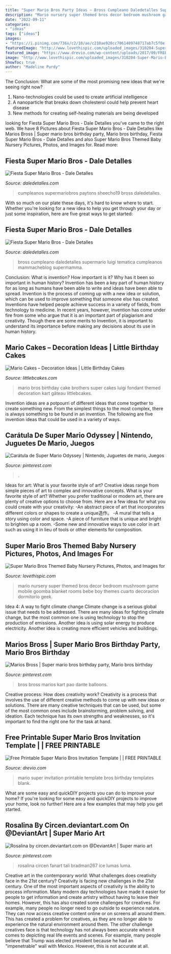 ```yaml
---
title: "Super Mario Bros Party Ideas ~ Bross Cumpleano Daledetalles Supermario Luigi Tematica Cumpleanos Mammacheblog Supermamma"
description: "Mario nursery super themed bros decor bedroom mushroom game mobile goomba blanket rooms bebe boy themes cuarto decoracion dormitorio geek"
date: "2022-09-11"
categories:
- "ideas"
tags: ["ideas"]
images:
- "https://i.pinimg.com/736x/c2/10/ae/c210ae920cc7061409748717ab7c5f0e.jpg"
featuredImage: "http://www.lovethispic.com/uploaded_images/310204-Super-Mario-Bros-Themed-Baby-Nursery.jpg"
featured_image: "https://www.drevio.com/wp-content/uploads/2017/09/FREE-Printable-Blank-Super-Mario-Invitation-Template.jpg"
image: "http://www.lovethispic.com/uploaded_images/310204-Super-Mario-Bros-Themed-Baby-Nursery.jpg"
ShowToc: true
author: "Madeline Purdy"
---
```



The Conclusion: What are some of the most promising new ideas that we're seeing right now?
1. Nano-technologies could be used to create artificial intelligence
2. A nanoparticle that breaks down cholesterol could help prevent heart disease
3. New methods for creating self-healing materials are being developed

	

		
looking for Fiesta Super Mario Bros - Dale Detalles you've came to the right web. We have 8 Pictures about Fiesta Super Mario Bros - Dale Detalles like Marios Bross | Super mario bros birthday party, Mario bros birthday, Fiesta Super Mario Bros - Dale Detalles and also Super Mario Bros Themed Baby Nursery Pictures, Photos, and Images for. Read more:
		
    
## Fiesta Super Mario Bros - Dale Detalles

<img loading=lazy src="https://i2.wp.com/www.daledetalles.com/wp-content/uploads/2016/02/24-20.jpg" onerror="this.onerror=null;this.src='https://tse2.mm.bing.net/th?id=OIP.3TV__--4NkkQ9YaT8QJJNQHaLG&amp;pid=15.1';" alt="Fiesta Super Mario Bros - Dale Detalles">

_Source: daledetalles.com_

>cumpleanos supermariobros paytons sheecho19 bross daledetalles. 

	

With so much on our plate these days, it's hard to know where to start. Whether you're looking for a new idea to help you get through your day or just some inspiration, here are five great ways to get started: 

    
## Fiesta Super Mario Bros - Dale Detalles

<img loading=lazy src="https://i1.wp.com/www.daledetalles.com/wp-content/uploads/2016/02/7-36.jpg" onerror="this.onerror=null;this.src='https://tse4.mm.bing.net/th?id=OIP.IUGMk0X78-aoR4AfOQaXBgHaE8&amp;pid=15.1';" alt="Fiesta Super Mario Bros - Dale Detalles">

_Source: daledetalles.com_

>bross cumpleano daledetalles supermario luigi tematica cumpleanos mammacheblog supermamma. 

	

Conclusion: What is invention? How important is it? Why has it been so important in human history?
Invention has been a key part of human history for as long as humans have been able to write and ideas have been able to spread. Invention is the process of coming up with a new idea or solution, which can be used to improve something that someone else has created. Inventions have helped people achieve success in a variety of fields, from technology to medicine. In recent years, however, invention has come under fire from some who argue that it is an important part of plagiarism and creativity. Though there are some merits to Invention, it is important to understand its importance before making any decisions about its use in human history.

    
## Mario Cakes – Decoration Ideas | Little Birthday Cakes

<img loading=lazy src="http://www.littlebcakes.com/wp-content/uploads/2013/08/Mario-Bros-Birthday-Cake.jpg" onerror="this.onerror=null;this.src='https://tse3.mm.bing.net/th?id=OIP.AIfalHjYzapOLsJydbn_wwHaLE&amp;pid=15.1';" alt="Mario Cakes – Decoration Ideas | Little Birthday Cakes">

_Source: littlebcakes.com_

>mario bros birthday cake brothers super cakes luigi fondant themed decoration kart gâteau littlebcakes. 

	

Invention ideas are a potpourri of different ideas that come together to create something new. From the simplest things to the most complex, there is always something to be found in an invention. The following are five invention ideas that could be used in a variety of ways.

    
## Carátula De Super Mario Odyssey | Nintendo, Juguetes De Mario, Juegos

<img loading=lazy src="https://i.pinimg.com/736x/c2/10/ae/c210ae920cc7061409748717ab7c5f0e.jpg" onerror="this.onerror=null;this.src='https://tse3.mm.bing.net/th?id=OIP._LerUC5H3qHOwWJEA5d6_AHaMG&amp;pid=15.1';" alt="Carátula de Super Mario Odyssey | Nintendo, Juguetes de mario, Juegos">

_Source: pinterest.com_

>. 

	

Ideas for art: What is your favorite style of art?
Creative ideas range from simple pieces of art to complex and innovative concepts. What is your favorite style of art? Whether you prefer traditional or modern art, there are plenty of creative options to choose from. Here are a few ideas for what you could create with your creativity: 
-An abstract piece of art that incorporates different colors or shapes to create a unique造作。
-A mural that tells a story using color and space.
-A piece of furniture that is unique and bright to brighten up a room.
-Some new and innovative ways to use color in art such as using it in lieu of tools or other elements for composition.

    
## Super Mario Bros Themed Baby Nursery Pictures, Photos, And Images For

<img loading=lazy src="http://www.lovethispic.com/uploaded_images/310204-Super-Mario-Bros-Themed-Baby-Nursery.jpg" onerror="this.onerror=null;this.src='https://tse2.mm.bing.net/th?id=OIP.hH68bG91_sTtoPxoA9qqmwHaJ4&amp;pid=15.1';" alt="Super Mario Bros Themed Baby Nursery Pictures, Photos, and Images for">

_Source: lovethispic.com_

>mario nursery super themed bros decor bedroom mushroom game mobile goomba blanket rooms bebe boy themes cuarto decoracion dormitorio geek. 

	

Idea 4: A way to fight climate change
Climate change is a serious global issue that needs to be addressed. There are many ideas for fighting climate change, but the most common one is using technology to stop the production of emissions. Another idea is using solar energy to produce electricity. Another idea is creating more efficient vehicles and buildings.

    
## Marios Bross | Super Mario Bros Birthday Party, Mario Bros Birthday

<img loading=lazy src="https://i.pinimg.com/736x/c6/0d/d7/c60dd714b6e07e88479f1dd7e4fd5ba2.jpg" onerror="this.onerror=null;this.src='https://tse2.mm.bing.net/th?id=OIP.Frjx6u5y4eDGpWn_SZD5wgHaLH&amp;pid=15.1';" alt="Marios Bross | Super mario bros birthday party, Mario bros birthday">

_Source: pinterest.com_

>bros bross marios kart pao dante balloons. 

	

Creative process: How does creativity work?
Creativity is a process that involves the use of different creative methods to come up with new ideas or solutions. There are many creative techniques that can be used, but some of the most common ones include brainstorming, problem solving, and ideation. Each technique has its own strengths and weaknesses, so it's important to find the right one for the task at hand.

    
## Free Printable Super Mario Bros Invitation Template | | FREE PRINTABLE

<img loading=lazy src="https://www.drevio.com/wp-content/uploads/2017/09/FREE-Printable-Blank-Super-Mario-Invitation-Template.jpg" onerror="this.onerror=null;this.src='https://tse2.mm.bing.net/th?id=OIP.d6jVZGA8h4okV7_dalhK5wHaFj&amp;pid=15.1';" alt="Free Printable Super Mario Bros Invitation Template | | FREE PRINTABLE">

_Source: drevio.com_

>mario super invitation printable template bros birthday templates blank. 

	

What are some easy and quickDIY projects you can do to improve your home?
If you're looking for some easy and quickDIY projects to improve your home, look no further! Here are a few examples that may help you get started.

    
## Rosalina By Circen.deviantart.com On @DeviantArt | Super Mario Art

<img loading=lazy src="https://i.pinimg.com/736x/c0/a8/84/c0a8845a1bb118aba8527de6ad916457.jpg" onerror="this.onerror=null;this.src='https://tse4.mm.bing.net/th?id=OIP.RW3oUb6UAkImWFa4mZWu7wHaKb&amp;pid=15.1';" alt="Rosalina by circen.deviantart.com on @DeviantArt | Super mario art">

_Source: pinterest.com_

>rosalina circen fanart tali bradman267 ice lumas luma. 

	

Creative art in the contemporary world: What challenges does creativity face in the 21st century?
Creativity is facing new challenges in the 21st century. One of the most important aspects of creativity is the ability to process information. Many modern day technologies have made it easier for people to get information and create artistry without having to leave their homes. However, this has also created some challenges for creatives. For example, many people no longer need to go outside to experience nature. They can now access creative content online or on screens all around them. This has created a problem for creatives, as they are no longer able to experience the natural environment around them. The other challenge creatives face is that technology has not always been accurate when it comes to depicting real life events and scenes. For example, many people believe that Trump was elected president because he had an "impenetrable" wall with Mexico. However, this is not accurate at all.

